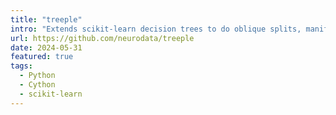 ```yaml
---
title: "treeple"
intro: "Extends scikit-learn decision trees to do oblique splits, manifold learning, hypothesis testing, etc."
url: https://github.com/neurodata/treeple
date: 2024-05-31
featured: true
tags:
  - Python
  - Cython
  - scikit-learn
---
```

